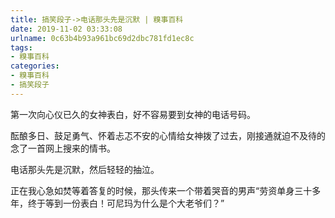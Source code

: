 ```yaml
---
title: 搞笑段子->电话那头先是沉默 | 糗事百科
date: 2019-11-02 03:33:08
urlname: 0c63b4b93a961bc69d2dbc781fd1ec8c
tags: 
- 糗事百科
categories:
- 糗事百科
- 搞笑段子
---
```

第一次向心仪已久的女神表白，好不容易要到女神的电话号码。

酝酿多日、鼓足勇气、怀着忐忑不安的心情给女神拨了过去，刚接通就迫不及待的念了一首网上搜来的情书。

电话那头先是沉默，然后轻轻的抽泣。

正在我心急如焚等着答复的时候，那头传来一个带着哭音的男声“劳资单身三十多年，终于等到一份表白！可尼玛为什么是个大老爷们？”


